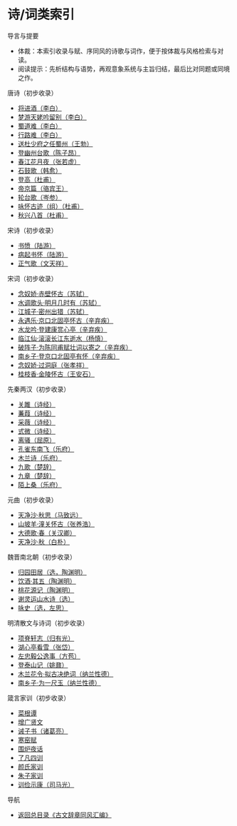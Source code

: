 # 诗/词类索引

导言与提要
- 体裁：本索引收录与赋、序同风的诗歌与词作，便于按体裁与风格检索与对读。
- 阅读提示：先析结构与语势，再观意象系统与主旨归结，最后比对同题或同境之作。

唐诗（初步收录）
- [将进酒（李白）](./诗词/唐诗/将进酒.md)
- [梦游天姥吟留别（李白）](./诗词/唐诗/梦游天姥吟留别.md)
- [蜀道难（李白）](./诗词/唐诗/蜀道难.md)
- [行路难（李白）](./诗词/唐诗/行路难.md)
- [送杜少府之任蜀州（王勃）](./诗词/唐诗/送杜少府之任蜀州.md)
- [登幽州台歌（陈子昂）](./诗词/唐诗/登幽州台歌.md)
- [春江花月夜（张若虚）](./诗词/唐诗/春江花月夜.md)
- [石鼓歌（韩愈）](./诗词/唐诗/石鼓歌.md)
- [登高（杜甫）](./诗词/唐诗/登高.md)
- [帝京篇（骆宾王）](./诗词/唐诗/帝京篇.md)
- [轮台歌（岑参）](./诗词/唐诗/轮台歌.md)
- [咏怀古迹（组）（杜甫）](./诗词/唐诗/咏怀古迹（组）.md)
- [秋兴八首（杜甫）](./诗词/唐诗/秋兴八首.md)

宋诗（初步收录）
- [书愤（陆游）](./诗词/宋诗/书愤.md)
- [病起书怀（陆游）](./诗词/宋诗/病起书怀.md)
- [正气歌（文天祥）](./诗词/宋诗/正气歌.md)

宋词（初步收录）
- [念奴娇·赤壁怀古（苏轼）](./诗词/词/念奴娇·赤壁怀古.md)
- [水调歌头·明月几时有（苏轼）](./诗词/词/水调歌头·明月几时有.md)
- [江城子·密州出猎（苏轼）](./诗词/词/江城子·密州出猎.md)
- [永遇乐·京口北固亭怀古（辛弃疾）](./诗词/词/永遇乐·京口北固亭怀古.md)
- [水龙吟·登建康赏心亭（辛弃疾）](./诗词/词/水龙吟·登建康赏心亭.md)
- [临江仙·滚滚长江东逝水（杨慎）](./诗词/词/临江仙·滚滚长江东逝水.md)
- [破阵子·为陈同甫赋壮词以寄之（辛弃疾）](./诗词/词/破阵子·为陈同甫赋壮词以寄之.md)
- [南乡子·登京口北固亭有怀（辛弃疾）](./诗词/词/南乡子·登京口北固亭有怀.md)
- [念奴娇·过洞庭（张孝祥）](./诗词/词/念奴娇·过洞庭.md)
- [桂枝香·金陵怀古（王安石）](./诗词/词/桂枝香·金陵怀古.md)

先秦两汉（初步收录）
- [关雎（诗经）](./诗词/先秦两汉/关雎.md)
- [蒹葭（诗经）](./诗词/先秦两汉/蒹葭.md)
- [采薇（诗经）](./诗词/先秦两汉/采薇.md)
- [式微（诗经）](./诗词/先秦两汉/式微.md)
- [离骚（屈原）](./诗词/先秦两汉/离骚.md)
- [孔雀东南飞（乐府）](./诗词/先秦两汉/孔雀东南飞.md)
- [木兰诗（乐府）](./诗词/先秦两汉/木兰诗.md)
- [九歌（楚辞）](./诗词/先秦两汉/九歌.md)
- [九章（楚辞）](./诗词/先秦两汉/九章.md)
- [陌上桑（乐府）](./诗词/先秦两汉/陌上桑.md)

元曲（初步收录）
- [天净沙·秋思（马致远）](./诗词/元曲/天净沙·秋思.md)
- [山坡羊·潼关怀古（张养浩）](./诗词/元曲/山坡羊·潼关怀古.md)
- [大德歌·春（关汉卿）](./诗词/元曲/大德歌·春.md)
- [天净沙·秋（白朴）](./诗词/元曲/天净沙·秋.md)

魏晋南北朝（初步收录）
- [归园田居（选，陶渊明）](./诗词/魏晋南北朝/归园田居.md)
- [饮酒·其五（陶渊明）](./诗词/魏晋南北朝/饮酒·其五.md)
- [桃花源记（陶渊明）](./诗词/魏晋南北朝/桃花源记.md)
- [谢灵运山水诗（选）](./诗词/魏晋南北朝/谢灵运山水诗（选）.md)
- [咏史（选，左思）](./诗词/魏晋南北朝/咏史（选）.md)

明清散文与诗词（初步收录）
- [项脊轩志（归有光）](./诗词/明清/项脊轩志.md)
- [湖心亭看雪（张岱）](./诗词/明清/湖心亭看雪.md)
- [左忠毅公逸事（方苞）](./诗词/明清/左忠毅公逸事.md)
- [登泰山记（姚鼐）](./诗词/明清/登泰山记.md)
- [木兰花令·拟古决绝词（纳兰性德）](./诗词/明清/木兰花令·拟古决绝词.md)
- [南乡子·为一尺玉（纳兰性德）](./诗词/明清/南乡子·为一尺玉.md)

箴言家训（初步收录）
- [菜根谭](./诗词/箴言家训/菜根谭.md)
- [增广贤文](./诗词/箴言家训/增广贤文.md)
- [诫子书（诸葛亮）](./诗词/箴言家训/诫子书.md)
- [寒窑赋](./诗词/箴言家训/寒窑赋.md)
- [围炉夜话](./诗词/箴言家训/围炉夜话.md)
- [了凡四训](./诗词/箴言家训/了凡四训.md)
- [颜氏家训](./诗词/箴言家训/颜氏家训.md)
- [朱子家训](./诗词/箴言家训/朱子家训.md)
- [训俭示康（司马光）](./诗词/箴言家训/训俭示康.md)

导航
- [返回总目录《古文辞章同风汇编》](./古文辞章同风汇编.md)